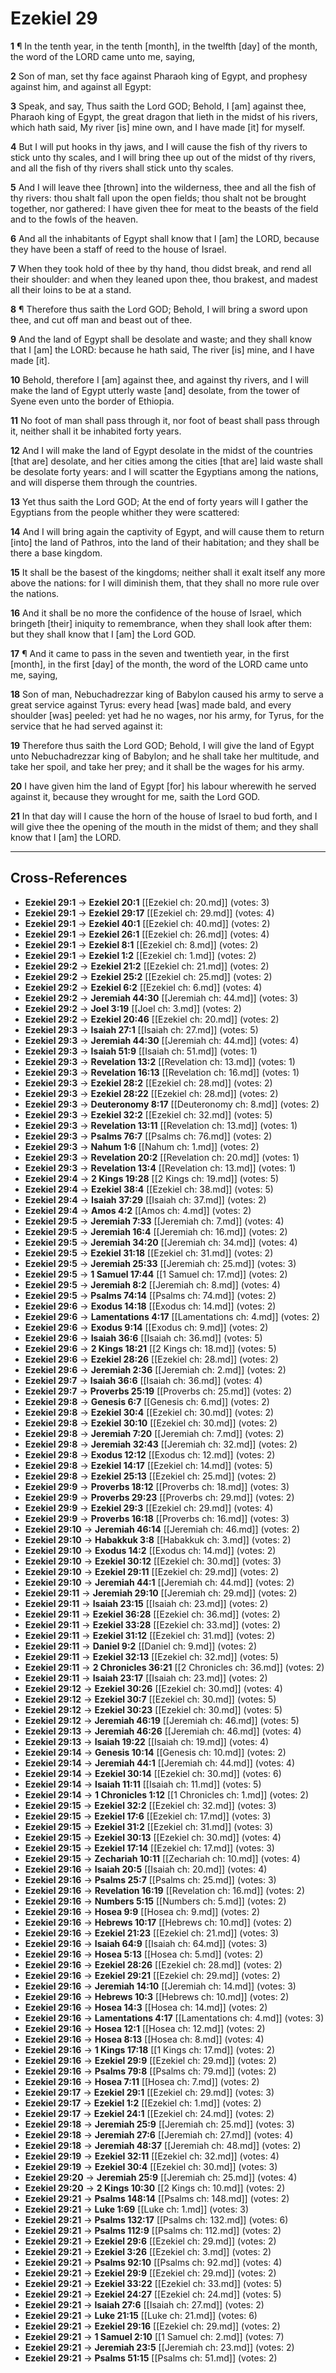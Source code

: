# Ezekiel 29

**1** ¶ In the tenth year, in the tenth [month], in the twelfth [day] of the month, the word of the LORD came unto me, saying,

**2** Son of man, set thy face against Pharaoh king of Egypt, and prophesy against him, and against all Egypt:

**3** Speak, and say, Thus saith the Lord GOD; Behold, I [am] against thee, Pharaoh king of Egypt, the great dragon that lieth in the midst of his rivers, which hath said, My river [is] mine own, and I have made [it] for myself.

**4** But I will put hooks in thy jaws, and I will cause the fish of thy rivers to stick unto thy scales, and I will bring thee up out of the midst of thy rivers, and all the fish of thy rivers shall stick unto thy scales.

**5** And I will leave thee [thrown] into the wilderness, thee and all the fish of thy rivers: thou shalt fall upon the open fields; thou shalt not be brought together, nor gathered: I have given thee for meat to the beasts of the field and to the fowls of the heaven.

**6** And all the inhabitants of Egypt shall know that I [am] the LORD, because they have been a staff of reed to the house of Israel.

**7** When they took hold of thee by thy hand, thou didst break, and rend all their shoulder: and when they leaned upon thee, thou brakest, and madest all their loins to be at a stand.

**8** ¶ Therefore thus saith the Lord GOD; Behold, I will bring a sword upon thee, and cut off man and beast out of thee.

**9** And the land of Egypt shall be desolate and waste; and they shall know that I [am] the LORD: because he hath said, The river [is] mine, and I have made [it].

**10** Behold, therefore I [am] against thee, and against thy rivers, and I will make the land of Egypt utterly waste [and] desolate, from the tower of Syene even unto the border of Ethiopia.

**11** No foot of man shall pass through it, nor foot of beast shall pass through it, neither shall it be inhabited forty years.

**12** And I will make the land of Egypt desolate in the midst of the countries [that are] desolate, and her cities among the cities [that are] laid waste shall be desolate forty years: and I will scatter the Egyptians among the nations, and will disperse them through the countries.

**13** Yet thus saith the Lord GOD; At the end of forty years will I gather the Egyptians from the people whither they were scattered:

**14** And I will bring again the captivity of Egypt, and will cause them to return [into] the land of Pathros, into the land of their habitation; and they shall be there a base kingdom.

**15** It shall be the basest of the kingdoms; neither shall it exalt itself any more above the nations: for I will diminish them, that they shall no more rule over the nations.

**16** And it shall be no more the confidence of the house of Israel, which bringeth [their] iniquity to remembrance, when they shall look after them: but they shall know that I [am] the Lord GOD.

**17** ¶ And it came to pass in the seven and twentieth year, in the first [month], in the first [day] of the month, the word of the LORD came unto me, saying,

**18** Son of man, Nebuchadrezzar king of Babylon caused his army to serve a great service against Tyrus: every head [was] made bald, and every shoulder [was] peeled: yet had he no wages, nor his army, for Tyrus, for the service that he had served against it:

**19** Therefore thus saith the Lord GOD; Behold, I will give the land of Egypt unto Nebuchadrezzar king of Babylon; and he shall take her multitude, and take her spoil, and take her prey; and it shall be the wages for his army.

**20** I have given him the land of Egypt [for] his labour wherewith he served against it, because they wrought for me, saith the Lord GOD.

**21** In that day will I cause the horn of the house of Israel to bud forth, and I will give thee the opening of the mouth in the midst of them; and they shall know that I [am] the LORD.

---

## Cross-References

- **Ezekiel 29:1** → **Ezekiel 20:1** [[Ezekiel ch: 20.md]] (votes: 3)
- **Ezekiel 29:1** → **Ezekiel 29:17** [[Ezekiel ch: 29.md]] (votes: 4)
- **Ezekiel 29:1** → **Ezekiel 40:1** [[Ezekiel ch: 40.md]] (votes: 2)
- **Ezekiel 29:1** → **Ezekiel 26:1** [[Ezekiel ch: 26.md]] (votes: 4)
- **Ezekiel 29:1** → **Ezekiel 8:1** [[Ezekiel ch: 8.md]] (votes: 2)
- **Ezekiel 29:1** → **Ezekiel 1:2** [[Ezekiel ch: 1.md]] (votes: 2)
- **Ezekiel 29:2** → **Ezekiel 21:2** [[Ezekiel ch: 21.md]] (votes: 2)
- **Ezekiel 29:2** → **Ezekiel 25:2** [[Ezekiel ch: 25.md]] (votes: 2)
- **Ezekiel 29:2** → **Ezekiel 6:2** [[Ezekiel ch: 6.md]] (votes: 4)
- **Ezekiel 29:2** → **Jeremiah 44:30** [[Jeremiah ch: 44.md]] (votes: 3)
- **Ezekiel 29:2** → **Joel 3:19** [[Joel ch: 3.md]] (votes: 2)
- **Ezekiel 29:2** → **Ezekiel 20:46** [[Ezekiel ch: 20.md]] (votes: 2)
- **Ezekiel 29:3** → **Isaiah 27:1** [[Isaiah ch: 27.md]] (votes: 5)
- **Ezekiel 29:3** → **Jeremiah 44:30** [[Jeremiah ch: 44.md]] (votes: 4)
- **Ezekiel 29:3** → **Isaiah 51:9** [[Isaiah ch: 51.md]] (votes: 1)
- **Ezekiel 29:3** → **Revelation 13:2** [[Revelation ch: 13.md]] (votes: 1)
- **Ezekiel 29:3** → **Revelation 16:13** [[Revelation ch: 16.md]] (votes: 1)
- **Ezekiel 29:3** → **Ezekiel 28:2** [[Ezekiel ch: 28.md]] (votes: 2)
- **Ezekiel 29:3** → **Ezekiel 28:22** [[Ezekiel ch: 28.md]] (votes: 2)
- **Ezekiel 29:3** → **Deuteronomy 8:17** [[Deuteronomy ch: 8.md]] (votes: 2)
- **Ezekiel 29:3** → **Ezekiel 32:2** [[Ezekiel ch: 32.md]] (votes: 5)
- **Ezekiel 29:3** → **Revelation 13:11** [[Revelation ch: 13.md]] (votes: 1)
- **Ezekiel 29:3** → **Psalms 76:7** [[Psalms ch: 76.md]] (votes: 2)
- **Ezekiel 29:3** → **Nahum 1:6** [[Nahum ch: 1.md]] (votes: 2)
- **Ezekiel 29:3** → **Revelation 20:2** [[Revelation ch: 20.md]] (votes: 1)
- **Ezekiel 29:3** → **Revelation 13:4** [[Revelation ch: 13.md]] (votes: 1)
- **Ezekiel 29:4** → **2 Kings 19:28** [[2 Kings ch: 19.md]] (votes: 5)
- **Ezekiel 29:4** → **Ezekiel 38:4** [[Ezekiel ch: 38.md]] (votes: 5)
- **Ezekiel 29:4** → **Isaiah 37:29** [[Isaiah ch: 37.md]] (votes: 2)
- **Ezekiel 29:4** → **Amos 4:2** [[Amos ch: 4.md]] (votes: 2)
- **Ezekiel 29:5** → **Jeremiah 7:33** [[Jeremiah ch: 7.md]] (votes: 4)
- **Ezekiel 29:5** → **Jeremiah 16:4** [[Jeremiah ch: 16.md]] (votes: 2)
- **Ezekiel 29:5** → **Jeremiah 34:20** [[Jeremiah ch: 34.md]] (votes: 4)
- **Ezekiel 29:5** → **Ezekiel 31:18** [[Ezekiel ch: 31.md]] (votes: 2)
- **Ezekiel 29:5** → **Jeremiah 25:33** [[Jeremiah ch: 25.md]] (votes: 3)
- **Ezekiel 29:5** → **1 Samuel 17:44** [[1 Samuel ch: 17.md]] (votes: 2)
- **Ezekiel 29:5** → **Jeremiah 8:2** [[Jeremiah ch: 8.md]] (votes: 4)
- **Ezekiel 29:5** → **Psalms 74:14** [[Psalms ch: 74.md]] (votes: 2)
- **Ezekiel 29:6** → **Exodus 14:18** [[Exodus ch: 14.md]] (votes: 2)
- **Ezekiel 29:6** → **Lamentations 4:17** [[Lamentations ch: 4.md]] (votes: 2)
- **Ezekiel 29:6** → **Exodus 9:14** [[Exodus ch: 9.md]] (votes: 2)
- **Ezekiel 29:6** → **Isaiah 36:6** [[Isaiah ch: 36.md]] (votes: 5)
- **Ezekiel 29:6** → **2 Kings 18:21** [[2 Kings ch: 18.md]] (votes: 5)
- **Ezekiel 29:6** → **Ezekiel 28:26** [[Ezekiel ch: 28.md]] (votes: 2)
- **Ezekiel 29:6** → **Jeremiah 2:36** [[Jeremiah ch: 2.md]] (votes: 2)
- **Ezekiel 29:7** → **Isaiah 36:6** [[Isaiah ch: 36.md]] (votes: 4)
- **Ezekiel 29:7** → **Proverbs 25:19** [[Proverbs ch: 25.md]] (votes: 2)
- **Ezekiel 29:8** → **Genesis 6:7** [[Genesis ch: 6.md]] (votes: 2)
- **Ezekiel 29:8** → **Ezekiel 30:4** [[Ezekiel ch: 30.md]] (votes: 2)
- **Ezekiel 29:8** → **Ezekiel 30:10** [[Ezekiel ch: 30.md]] (votes: 2)
- **Ezekiel 29:8** → **Jeremiah 7:20** [[Jeremiah ch: 7.md]] (votes: 2)
- **Ezekiel 29:8** → **Jeremiah 32:43** [[Jeremiah ch: 32.md]] (votes: 2)
- **Ezekiel 29:8** → **Exodus 12:12** [[Exodus ch: 12.md]] (votes: 2)
- **Ezekiel 29:8** → **Ezekiel 14:17** [[Ezekiel ch: 14.md]] (votes: 5)
- **Ezekiel 29:8** → **Ezekiel 25:13** [[Ezekiel ch: 25.md]] (votes: 2)
- **Ezekiel 29:9** → **Proverbs 18:12** [[Proverbs ch: 18.md]] (votes: 3)
- **Ezekiel 29:9** → **Proverbs 29:23** [[Proverbs ch: 29.md]] (votes: 2)
- **Ezekiel 29:9** → **Ezekiel 29:3** [[Ezekiel ch: 29.md]] (votes: 4)
- **Ezekiel 29:9** → **Proverbs 16:18** [[Proverbs ch: 16.md]] (votes: 3)
- **Ezekiel 29:10** → **Jeremiah 46:14** [[Jeremiah ch: 46.md]] (votes: 2)
- **Ezekiel 29:10** → **Habakkuk 3:8** [[Habakkuk ch: 3.md]] (votes: 2)
- **Ezekiel 29:10** → **Exodus 14:2** [[Exodus ch: 14.md]] (votes: 2)
- **Ezekiel 29:10** → **Ezekiel 30:12** [[Ezekiel ch: 30.md]] (votes: 3)
- **Ezekiel 29:10** → **Ezekiel 29:11** [[Ezekiel ch: 29.md]] (votes: 2)
- **Ezekiel 29:10** → **Jeremiah 44:1** [[Jeremiah ch: 44.md]] (votes: 2)
- **Ezekiel 29:11** → **Jeremiah 29:10** [[Jeremiah ch: 29.md]] (votes: 2)
- **Ezekiel 29:11** → **Isaiah 23:15** [[Isaiah ch: 23.md]] (votes: 2)
- **Ezekiel 29:11** → **Ezekiel 36:28** [[Ezekiel ch: 36.md]] (votes: 2)
- **Ezekiel 29:11** → **Ezekiel 33:28** [[Ezekiel ch: 33.md]] (votes: 2)
- **Ezekiel 29:11** → **Ezekiel 31:12** [[Ezekiel ch: 31.md]] (votes: 2)
- **Ezekiel 29:11** → **Daniel 9:2** [[Daniel ch: 9.md]] (votes: 2)
- **Ezekiel 29:11** → **Ezekiel 32:13** [[Ezekiel ch: 32.md]] (votes: 5)
- **Ezekiel 29:11** → **2 Chronicles 36:21** [[2 Chronicles ch: 36.md]] (votes: 2)
- **Ezekiel 29:11** → **Isaiah 23:17** [[Isaiah ch: 23.md]] (votes: 2)
- **Ezekiel 29:12** → **Ezekiel 30:26** [[Ezekiel ch: 30.md]] (votes: 4)
- **Ezekiel 29:12** → **Ezekiel 30:7** [[Ezekiel ch: 30.md]] (votes: 5)
- **Ezekiel 29:12** → **Ezekiel 30:23** [[Ezekiel ch: 30.md]] (votes: 5)
- **Ezekiel 29:12** → **Jeremiah 46:19** [[Jeremiah ch: 46.md]] (votes: 5)
- **Ezekiel 29:13** → **Jeremiah 46:26** [[Jeremiah ch: 46.md]] (votes: 4)
- **Ezekiel 29:13** → **Isaiah 19:22** [[Isaiah ch: 19.md]] (votes: 4)
- **Ezekiel 29:14** → **Genesis 10:14** [[Genesis ch: 10.md]] (votes: 2)
- **Ezekiel 29:14** → **Jeremiah 44:1** [[Jeremiah ch: 44.md]] (votes: 4)
- **Ezekiel 29:14** → **Ezekiel 30:14** [[Ezekiel ch: 30.md]] (votes: 6)
- **Ezekiel 29:14** → **Isaiah 11:11** [[Isaiah ch: 11.md]] (votes: 5)
- **Ezekiel 29:14** → **1 Chronicles 1:12** [[1 Chronicles ch: 1.md]] (votes: 2)
- **Ezekiel 29:15** → **Ezekiel 32:2** [[Ezekiel ch: 32.md]] (votes: 3)
- **Ezekiel 29:15** → **Ezekiel 17:6** [[Ezekiel ch: 17.md]] (votes: 3)
- **Ezekiel 29:15** → **Ezekiel 31:2** [[Ezekiel ch: 31.md]] (votes: 3)
- **Ezekiel 29:15** → **Ezekiel 30:13** [[Ezekiel ch: 30.md]] (votes: 4)
- **Ezekiel 29:15** → **Ezekiel 17:14** [[Ezekiel ch: 17.md]] (votes: 3)
- **Ezekiel 29:15** → **Zechariah 10:11** [[Zechariah ch: 10.md]] (votes: 4)
- **Ezekiel 29:16** → **Isaiah 20:5** [[Isaiah ch: 20.md]] (votes: 4)
- **Ezekiel 29:16** → **Psalms 25:7** [[Psalms ch: 25.md]] (votes: 3)
- **Ezekiel 29:16** → **Revelation 16:19** [[Revelation ch: 16.md]] (votes: 2)
- **Ezekiel 29:16** → **Numbers 5:15** [[Numbers ch: 5.md]] (votes: 2)
- **Ezekiel 29:16** → **Hosea 9:9** [[Hosea ch: 9.md]] (votes: 2)
- **Ezekiel 29:16** → **Hebrews 10:17** [[Hebrews ch: 10.md]] (votes: 2)
- **Ezekiel 29:16** → **Ezekiel 21:23** [[Ezekiel ch: 21.md]] (votes: 3)
- **Ezekiel 29:16** → **Isaiah 64:9** [[Isaiah ch: 64.md]] (votes: 3)
- **Ezekiel 29:16** → **Hosea 5:13** [[Hosea ch: 5.md]] (votes: 2)
- **Ezekiel 29:16** → **Ezekiel 28:26** [[Ezekiel ch: 28.md]] (votes: 2)
- **Ezekiel 29:16** → **Ezekiel 29:21** [[Ezekiel ch: 29.md]] (votes: 2)
- **Ezekiel 29:16** → **Jeremiah 14:10** [[Jeremiah ch: 14.md]] (votes: 3)
- **Ezekiel 29:16** → **Hebrews 10:3** [[Hebrews ch: 10.md]] (votes: 2)
- **Ezekiel 29:16** → **Hosea 14:3** [[Hosea ch: 14.md]] (votes: 2)
- **Ezekiel 29:16** → **Lamentations 4:17** [[Lamentations ch: 4.md]] (votes: 3)
- **Ezekiel 29:16** → **Hosea 12:1** [[Hosea ch: 12.md]] (votes: 2)
- **Ezekiel 29:16** → **Hosea 8:13** [[Hosea ch: 8.md]] (votes: 4)
- **Ezekiel 29:16** → **1 Kings 17:18** [[1 Kings ch: 17.md]] (votes: 2)
- **Ezekiel 29:16** → **Ezekiel 29:9** [[Ezekiel ch: 29.md]] (votes: 2)
- **Ezekiel 29:16** → **Psalms 79:8** [[Psalms ch: 79.md]] (votes: 2)
- **Ezekiel 29:16** → **Hosea 7:11** [[Hosea ch: 7.md]] (votes: 2)
- **Ezekiel 29:17** → **Ezekiel 29:1** [[Ezekiel ch: 29.md]] (votes: 3)
- **Ezekiel 29:17** → **Ezekiel 1:2** [[Ezekiel ch: 1.md]] (votes: 2)
- **Ezekiel 29:17** → **Ezekiel 24:1** [[Ezekiel ch: 24.md]] (votes: 2)
- **Ezekiel 29:18** → **Jeremiah 25:9** [[Jeremiah ch: 25.md]] (votes: 3)
- **Ezekiel 29:18** → **Jeremiah 27:6** [[Jeremiah ch: 27.md]] (votes: 4)
- **Ezekiel 29:18** → **Jeremiah 48:37** [[Jeremiah ch: 48.md]] (votes: 2)
- **Ezekiel 29:19** → **Ezekiel 32:11** [[Ezekiel ch: 32.md]] (votes: 4)
- **Ezekiel 29:19** → **Ezekiel 30:4** [[Ezekiel ch: 30.md]] (votes: 3)
- **Ezekiel 29:20** → **Jeremiah 25:9** [[Jeremiah ch: 25.md]] (votes: 4)
- **Ezekiel 29:20** → **2 Kings 10:30** [[2 Kings ch: 10.md]] (votes: 2)
- **Ezekiel 29:21** → **Psalms 148:14** [[Psalms ch: 148.md]] (votes: 2)
- **Ezekiel 29:21** → **Luke 1:69** [[Luke ch: 1.md]] (votes: 3)
- **Ezekiel 29:21** → **Psalms 132:17** [[Psalms ch: 132.md]] (votes: 6)
- **Ezekiel 29:21** → **Psalms 112:9** [[Psalms ch: 112.md]] (votes: 2)
- **Ezekiel 29:21** → **Ezekiel 29:6** [[Ezekiel ch: 29.md]] (votes: 2)
- **Ezekiel 29:21** → **Ezekiel 3:26** [[Ezekiel ch: 3.md]] (votes: 2)
- **Ezekiel 29:21** → **Psalms 92:10** [[Psalms ch: 92.md]] (votes: 4)
- **Ezekiel 29:21** → **Ezekiel 29:9** [[Ezekiel ch: 29.md]] (votes: 2)
- **Ezekiel 29:21** → **Ezekiel 33:22** [[Ezekiel ch: 33.md]] (votes: 5)
- **Ezekiel 29:21** → **Ezekiel 24:27** [[Ezekiel ch: 24.md]] (votes: 5)
- **Ezekiel 29:21** → **Isaiah 27:6** [[Isaiah ch: 27.md]] (votes: 2)
- **Ezekiel 29:21** → **Luke 21:15** [[Luke ch: 21.md]] (votes: 6)
- **Ezekiel 29:21** → **Ezekiel 29:16** [[Ezekiel ch: 29.md]] (votes: 2)
- **Ezekiel 29:21** → **1 Samuel 2:10** [[1 Samuel ch: 2.md]] (votes: 7)
- **Ezekiel 29:21** → **Jeremiah 23:5** [[Jeremiah ch: 23.md]] (votes: 2)
- **Ezekiel 29:21** → **Psalms 51:15** [[Psalms ch: 51.md]] (votes: 2)

